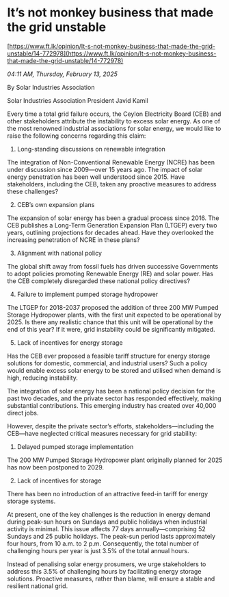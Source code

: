 # It’s not monkey business that made the grid unstable

[https://www.ft.lk/opinion/It-s-not-monkey-business-that-made-the-grid-unstable/14-772978](https://www.ft.lk/opinion/It-s-not-monkey-business-that-made-the-grid-unstable/14-772978)

*04:11 AM, Thursday, February 13, 2025*

By Solar Industries Association

Solar Industries Association President Javid Kamil

Every time a total grid failure occurs, the Ceylon Electricity Board (CEB) and other stakeholders attribute the instability to excess solar energy. As one of the most renowned industrial associations for solar energy, we would like to raise the following concerns regarding this claim:

1. Long-standing discussions on renewable integration

The integration of Non-Conventional Renewable Energy (NCRE) has been under discussion since 2009—over 15 years ago. The impact of solar energy penetration has been well understood since 2015. Have stakeholders, including the CEB, taken any proactive measures to address these challenges?

2. CEB’s own expansion plans

The expansion of solar energy has been a gradual process since 2016. The CEB publishes a Long-Term Generation Expansion Plan (LTGEP) every two years, outlining projections for decades ahead. Have they overlooked the increasing penetration of NCRE in these plans?

3. Alignment with national policy

The global shift away from fossil fuels has driven successive Governments to adopt policies promoting Renewable Energy (RE) and solar power. Has the CEB completely disregarded these national policy directives?

4. Failure to implement pumped storage hydropower

The LTGEP for 2018-2037 proposed the addition of three 200 MW Pumped Storage Hydropower plants, with the first unit expected to be operational by 2025. Is there any realistic chance that this unit will be operational by the end of this year? If it were, grid instability could be significantly mitigated.

5. Lack of incentives for energy storage

Has the CEB ever proposed a feasible tariff structure for energy storage solutions for domestic, commercial, and industrial users? Such a policy would enable excess solar energy to be stored and utilised when demand is high, reducing instability.

The integration of solar energy has been a national policy decision for the past two decades, and the private sector has responded effectively, making substantial contributions. This emerging industry has created over 40,000 direct jobs.

However, despite the private sector’s efforts, stakeholders—including the CEB—have neglected critical measures necessary for grid stability:

1. Delayed pumped storage implementation

The 200 MW Pumped Storage Hydropower plant originally planned for 2025 has now been postponed to 2029.

2. Lack of incentives for storage

There has been no introduction of an attractive feed-in tariff for energy storage systems.

At present, one of the key challenges is the reduction in energy demand during peak-sun hours on Sundays and public holidays when industrial activity is minimal. This issue affects 77 days annually—comprising 52 Sundays and 25 public holidays. The peak-sun period lasts approximately four hours, from 10 a.m. to 2 p.m. Consequently, the total number of challenging hours per year is just 3.5% of the total annual hours.

Instead of penalising solar energy prosumers, we urge stakeholders to address this 3.5% of challenging hours by facilitating energy storage solutions. Proactive measures, rather than blame, will ensure a stable and resilient national grid.

